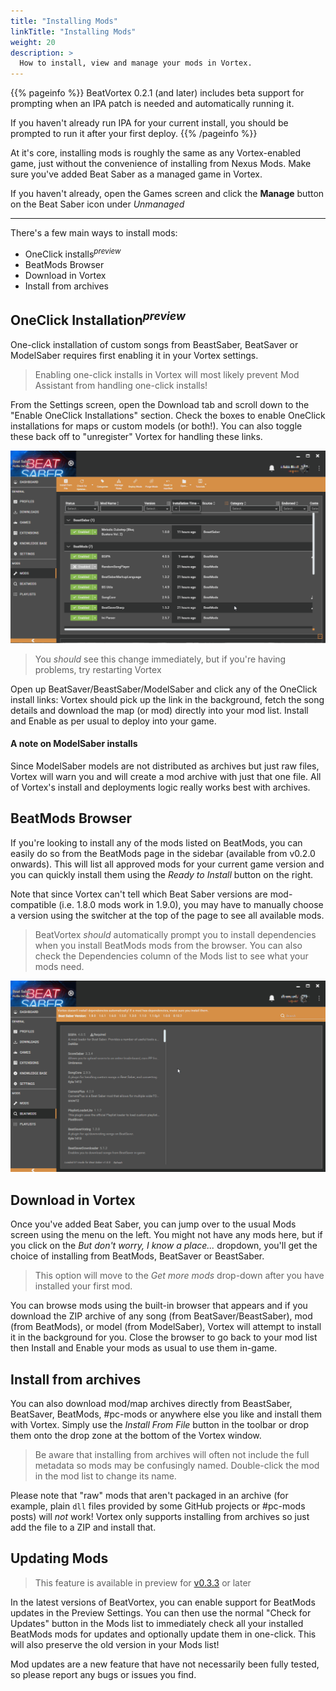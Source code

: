 ```yaml
---
title: "Installing Mods"
linkTitle: "Installing Mods"
weight: 20
description: >
  How to install, view and manage your mods in Vortex.
---
```




{{% pageinfo %}}
BeatVortex 0.2.1 (and later) includes beta support for prompting when an IPA patch is needed and automatically running it.

If you haven't already run IPA for your current install, you should be prompted to run it after your first deploy.
{{% /pageinfo %}}

At it's core, installing mods is roughly the same as any Vortex-enabled game, just without the convenience of installing from Nexus Mods. Make sure you've added Beat Saber as a managed game in Vortex.

If you haven't already, open the Games screen and click the **Manage** button on the Beat Saber icon under *Unmanaged*

---

There's a few main ways to install mods:

- OneClick installs<sup>*preview*</sup> 
- BeatMods Browser
- Download in Vortex
- Install from archives

## OneClick Installation<sup>*preview*</sup>

One-click installation of custom songs from BeastSaber, BeatSaver or ModelSaber requires first enabling it in your Vortex settings.

> Enabling one-click installs in Vortex will most likely prevent Mod Assistant from handling one-click installs!

From the Settings screen, open the Download tab and scroll down to the "Enable OneClick Installations" section. Check the boxes to enable OneClick installations for maps or custom models (or both!). You can also toggle these back off to "unregister" Vortex for handling these links.

![installation process][enableOCI]

[enableOCI]: /enableOCI.gif
[beatModsInstall]: /installBeatMods.gif

> You *should* see this change immediately, but if you're having problems, try restarting Vortex

Open up BeatSaver/BeastSaber/ModelSaber and click any of the OneClick install links: Vortex should pick up the link in the background, fetch the song details and download the map (or mod) directly into your mod list. Install and Enable as per usual to deploy into your game.

#### A note on ModelSaber installs

Since ModelSaber models are not distributed as archives but just raw files, Vortex will warn you and will create a mod archive with just that one file. All of Vortex's install and deployments logic really works best with archives.

## BeatMods Browser

If you're looking to install any of the mods listed on BeatMods, you can easily do so from the BeatMods page in the sidebar (available from v0.2.0 onwards). This will list all approved mods for your current game version and you can quickly install them using the *Ready to Install* button on the right.

Note that since Vortex can't tell which Beat Saber versions are mod-compatible (i.e. 1.8.0 mods work in 1.9.0), you may have to manually choose a version using the switcher at the top of the page to see all available mods.

> BeatVortex *should* automatically prompt you to install dependencies when you install BeatMods mods from the browser. You can also check the Dependencies column of the Mods list to see what your mods need.

![beatmods installation][beatModsInstall]

## Download in Vortex

Once you've added Beat Saber, you can jump over to the usual Mods screen using the menu on the left. You might not have any mods here, but if you click on the *But don't worry, I know a place...* dropdown, you'll get the choice of installing from BeatMods, BeatSaver or BeastSaber.

> This option will move to the *Get more mods* drop-down after you have installed your first mod.

You can browse mods using the built-in browser that appears and if you download the ZIP archive of any song (from BeatSaver/BeastSaber), mod (from BeatMods), or model (from ModelSaber), Vortex will attempt to install it in the background for you. Close the browser to go back to your mod list then Install and Enable your mods as usual to use them in-game.

## Install from archives

You can also download mod/map archives directly from BeastSaber, BeatSaver, BeatMods, #pc-mods or anywhere else you like and install them with Vortex. Simply use the *Install From File* button in the toolbar or drop them onto the drop zone at the bottom of the Vortex window.

> Be aware that installing from archives will often not include the full metadata so mods may be confusingly named. Double-click the mod in the mod list to change its name.

Please note that "raw" mods that aren't packaged in an archive (for example, plain `dll` files provided by some GitHub projects or #pc-mods posts) will *not* work! Vortex only supports installing from archives so just add the file to a ZIP and install that.

## Updating Mods

> This feature is available in preview for [v0.3.3](/updates/v0.3.3) or later

In the latest versions of BeatVortex, you can enable support for BeatMods updates in the Preview Settings. You can then use the normal "Check for Updates" button in the Mods list to immediately check all your installed BeatMods mods for updates and optionally update them in one-click. This will also preserve the old version in your Mods list! 

Mod updates are a new feature that have not necessarily been fully tested, so please report any bugs or issues you find. 